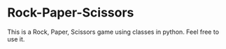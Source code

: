# Rock-Paper-Scissors
This is a Rock, Paper, Scissors game using classes in python. Feel free to use it.
